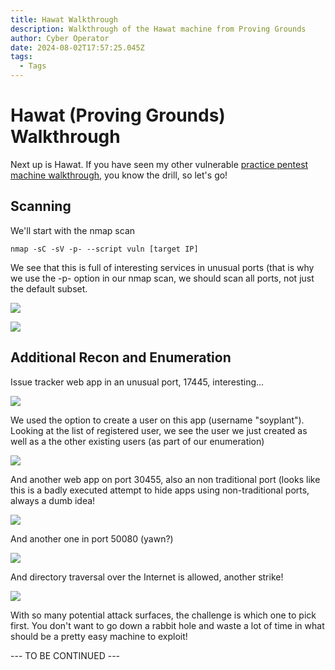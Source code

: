 ```yaml
---
title: Hawat Walkthrough
description: Walkthrough of the Hawat machine from Proving Grounds
author: Cyber Operator
date: 2024-08-02T17:57:25.045Z
tags:
  - Tags
---
```

# Hawat (Proving Grounds) Walkthrough

Next up is Hawat.  If you have seen my other vulnerable [practice pentest machine walkthrough](https://cyberoperator.com/tags/exploitable/), you know the drill, so let's go!

## Scanning

We'll start with the nmap scan

`nmap -sC -sV -p- --script vuln [target IP]`

We see that this is full of interesting services in unusual ports (that is why we use the -p- option in our nmap scan, we should scan all ports, not just the default subset.

![](/static/img/screenshot-2024-08-02-at-2.04.14 pm.png)

![](/static/img/screenshot-2024-08-02-at-2.04.41 pm.png)

## Additional Recon and Enumeration

Issue tracker web app in an unusual port, 17445, interesting...

![](/static/img/screenshot-2024-08-02-at-2.08.08 pm.png)

We used the option to create a user on this app (username "soyplant").  Looking at the list of registered user, we see the user we just created as well as a the other existing users (as part of our enumeration)

![](/static/img/screenshot-2024-08-02-at-2.10.06 pm.png)

And another web app on port 30455, also an non traditional port (looks like this is a badly executed attempt to hide apps using non-traditional ports, always a dumb idea!

![](/static/img/screenshot-2024-08-02-at-2.15.22 pm.png)

And another one in port 50080 (yawn?)

![](/static/img/screenshot-2024-08-02-at-2.18.07 pm.png)

And directory traversal over the Internet is allowed, another strike!

![](/static/img/screenshot-2024-08-02-at-2.20.59 pm.png)

With so many potential attack surfaces, the challenge is which one to pick first.  You don't want to go down a rabbit hole and waste a lot of time in what should be a pretty easy machine to exploit!

\--- TO BE CONTINUED ---